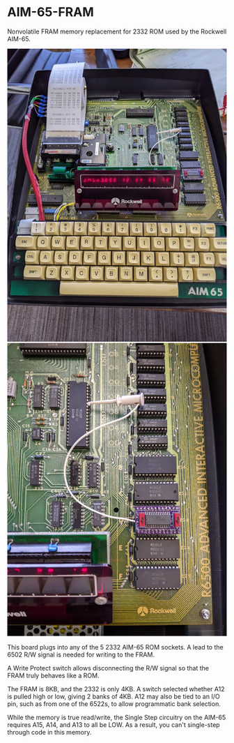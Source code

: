 # AIM-65-FRAM

Nonvolatile FRAM memory replacement for 2332 ROM used by the Rockwell AIM-65.

<p align="middle">
  <img src="PXL_20201108_224736572.jpg" width="550" title="Image 1">
  <img src="PXL_20201108_224743412.jpg" width="550" title="Image 2">
</p>

This board plugs into any of the 5 2332 AIM-65 ROM sockets. 
A lead to the 6502 R/W signal is needed for writing to the FRAM.

A Write Protect switch allows disconnecting the R/W signal so that the FRAM truly behaves like a ROM.

The FRAM is 8KB, and the 2332 is only 4KB. A switch selected whether A12 is pulled high or low, giving 2 banks of 4KB. 
A12 may also be tied to an I/O pin, such as from one of the 6522s, to allow programmatic bank selection.

While the memory is true read/write, the Single Step circuitry on the AIM-65 requires A15, A14, and A13 to all be LOW.
As a result, you can't single-step through code in this memory.

